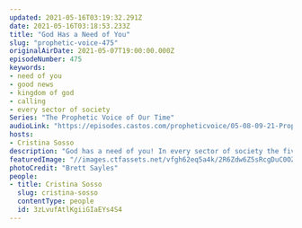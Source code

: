 ```yaml
---
updated: 2021-05-16T03:19:32.291Z
date: 2021-05-16T03:18:53.233Z
title: "God Has a Need of You"
slug: "prophetic-voice-475"
originalAirDate: 2021-05-07T19:00:00.000Z
episodeNumber: 475
keywords:
- need of you
- good news
- kingdom of god
- calling
- every sector of society
Series: "The Prophetic Voice of Our Time"
audioLink: "https://episodes.castos.com/propheticvoice/05-08-09-21-Prophetic-Voice-of-our-Time-[mixdown]-01.mp3"
hosts:
- Cristina Sosso
description: "God has a need of you! In every sector of society the five offices should be operating, not just in the four corners of a church building. Be willing to unlearn things and let God take the lead. Focus on the good news; God is doing many miraculous things here on Earth!"
featuredImage: "//images.ctfassets.net/vfgh62eq5a4k/2R6Zdw6Z5sRcgDuC0OZc8r/d5dc0078a9a3d53a44fdc5879bb807eb/pexels-brett-sayles-2802299__1_.jpg"
photoCredit: "Brett Sayles"
people:
- title: Cristina Sosso
  slug: cristina-sosso
  contentType: people
  id: 3zLvufAtlKgiiGIaEYs4S4
---
```

